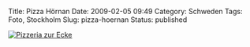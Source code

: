 Title: Pizza Hörnan
Date: 2009-02-05 09:49
Category: Schweden
Tags: Foto, Stockholm
Slug: pizza-hoernan
Status: published

[![Pizzeria zur
Ecke](/pic/pizzahornan_s.jpg "Pizzeria zur Ecke")](/pic/pizzahornan_l.jpg)


